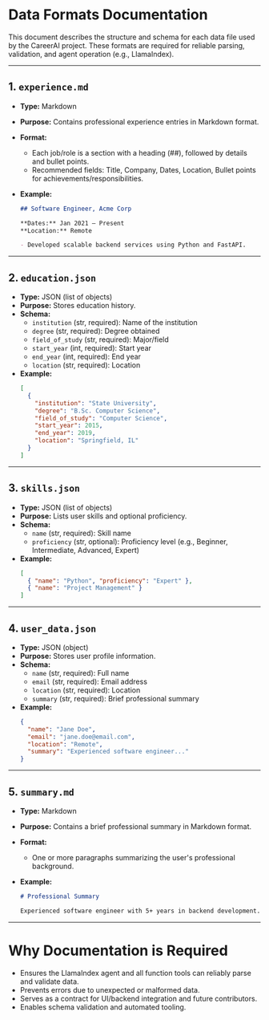 # Data Formats Documentation

This document describes the structure and schema for each data file used by the CareerAI project. These formats are required for reliable parsing, validation, and agent operation (e.g., LlamaIndex).

---

## 1. `experience.md`

- **Type:** Markdown
- **Purpose:** Contains professional experience entries in Markdown format.
- **Format:**
  - Each job/role is a section with a heading (##), followed by details and bullet points.
  - Recommended fields: Title, Company, Dates, Location, Bullet points for achievements/responsibilities.
- **Example:**

  ```markdown
  ## Software Engineer, Acme Corp

  **Dates:** Jan 2021 – Present  
  **Location:** Remote

  - Developed scalable backend services using Python and FastAPI.
  ```

---

## 2. `education.json`

- **Type:** JSON (list of objects)
- **Purpose:** Stores education history.
- **Schema:**
  - `institution` (str, required): Name of the institution
  - `degree` (str, required): Degree obtained
  - `field_of_study` (str, required): Major/field
  - `start_year` (int, required): Start year
  - `end_year` (int, required): End year
  - `location` (str, required): Location
- **Example:**
  ```json
  [
    {
      "institution": "State University",
      "degree": "B.Sc. Computer Science",
      "field_of_study": "Computer Science",
      "start_year": 2015,
      "end_year": 2019,
      "location": "Springfield, IL"
    }
  ]
  ```

---

## 3. `skills.json`

- **Type:** JSON (list of objects)
- **Purpose:** Lists user skills and optional proficiency.
- **Schema:**
  - `name` (str, required): Skill name
  - `proficiency` (str, optional): Proficiency level (e.g., Beginner, Intermediate, Advanced, Expert)
- **Example:**
  ```json
  [
    { "name": "Python", "proficiency": "Expert" },
    { "name": "Project Management" }
  ]
  ```

---

## 4. `user_data.json`

- **Type:** JSON (object)
- **Purpose:** Stores user profile information.
- **Schema:**
  - `name` (str, required): Full name
  - `email` (str, required): Email address
  - `location` (str, required): Location
  - `summary` (str, required): Brief professional summary
- **Example:**
  ```json
  {
    "name": "Jane Doe",
    "email": "jane.doe@email.com",
    "location": "Remote",
    "summary": "Experienced software engineer..."
  }
  ```

---

## 5. `summary.md`

- **Type:** Markdown
- **Purpose:** Contains a brief professional summary in Markdown format.
- **Format:**
  - One or more paragraphs summarizing the user's professional background.
- **Example:**

  ```markdown
  # Professional Summary

  Experienced software engineer with 5+ years in backend development...
  ```

---

# Why Documentation is Required

- Ensures the LlamaIndex agent and all function tools can reliably parse and validate data.
- Prevents errors due to unexpected or malformed data.
- Serves as a contract for UI/backend integration and future contributors.
- Enables schema validation and automated tooling.
